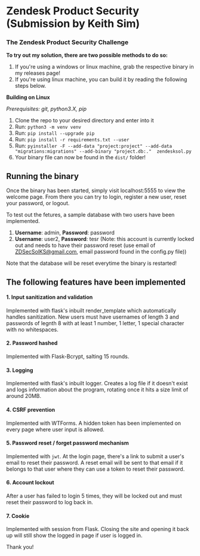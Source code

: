# Zendesk Product Security (Submission by Keith Sim)
### The Zendesk Product Security Challenge

**To try out my solution, there are two possible methods to do so:**
1. If you're using a windows or linux machine, grab the respective binary in my releases page!
2. If you're using linux machine, you can build it by reading the following steps below. 

**Building on Linux**

*Prerequisites: git, python3.X, pip*

1. Clone the repo to your desired directory and enter into it
2. Run: `python3 -m venv venv`
3. Run: `pip install --upgrade pip`
4. Run: `pip install -r requirements.txt --user` 
5. Run: `pyinstaller -F --add-data "project:project" --add-data "migrations:migrations" --add-binary "project.db:."  zendesksol.py`
6. Your binary file can now be found in the `dist/` folder!

## Running the binary
Once the binary has been started, simply visit localhost:5555 to view the welcome page. 
From there you can try to login, register a new user, reset your password, or logout.


To test out the fetures, a sample database with two users have been implemented. 
1. **Username**: admin, **Password**: password 
2. **Username**: user2, **Password**: tesr (Note: this account is currently locked out and needs to have 
their password reset (use email of ZDSecSolKS@gmail.com, email password found in the config.py file))

Note that the database will be reset everytime the binary is restarted!

## The following features have been implemented

#### 1. Input sanitization and validation
Implemented with flask's inbuilt render_template which automatically handles sanitization.
New users must have usernames of length 3 and passwords of legnth 8 with at least 1 number, 1 letter, 1 special character with no whitespaces.

#### 2. Password hashed
Implemented with Flask-Bcrypt, salting 15 rounds. 

#### 3. Logging
Implemented with flask's inbuilt logger. Creates a log file if it doesn't exist and logs information about the program, rotating once it hits a size limit of around 20MB.

#### 4. CSRF prevention
Implemented with WTForms. A hidden token has been implemented on every page where user input is allowed.

#### 5. Password reset / forget password mechanism
Implemented with `jwt`. At the login page, there's a link to submit a user's email to reset their password. A reset email will be sent to that email if it belongs to that user where they can use a token to reset their password.

#### 6. Account lockout
After a user has failed to login 5 times, they will be locked out and must reset their password to log back in.

#### 7. Cookie
Implemented with session from Flask. Closing the site and opening it back up will still show the logged in page if user is logged in.

Thank you!
